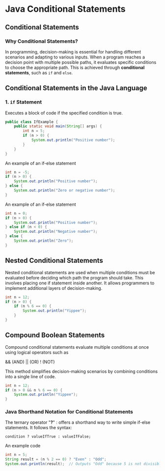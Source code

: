 # **Java Conditional Statements**

## **Conditional Statements**

### **Why Conditional Statements?**
In programming, decision-making is essential for handling different scenarios and adapting to various inputs. When a program reaches a decision point with multiple possible paths, it evaluates specific conditions to choose the appropriate path. This is achieved through **conditional statements**, such as `if` and `else`. 

## **Conditional Statements in the Java Language**

### **1. `if` Statement**
Executes a block of code if the specified condition is true.

```java
public class IfExample {
    public static void main(String[] args) {
        int n = 5;
        if (n > 0) {
            System.out.println("Positive number");
        }
    }
}
```
An example of an if-else statement 

```java
int n = -5;
if (n > 0) {
    System.out.println("Positive number");
} else {
    System.out.println("Zero or negative number");
}
```
An example of an if-else statement

```java
int n = 0;
if (n > 0) {
    System.out.println("Positive number");
} else if (n < 0) {
    System.out.println("Negative number");
} else {
    System.out.println("Zero");
}
```
## **Nested Conditional Statements**

Nested conditional statements are used when multiple conditions must be evaluated before deciding which path the program should take. This involves placing one if statement inside another. It allows programmers to implement additional layers of decision-making.

```java
int n = 12;
if (n > 0) {
    if (n % 6 == 0) {
        System.out.println("Yippee");
    }
}
```

## **Compound Boolean Statements**

Compound conditional statements evaluate multiple conditions at once using logical operators such as 

&& (AND) 
|| (OR) 
! (NOT)

This method simplifies decision-making scenarios by combining conditions into a single line of code.

```java
int n = 12;
if (n > 0 && n % 6 == 0) {
    System.out.println("Yippee");
}
```
### **Java Shorthand Notation for Conditional Statements**

The ternary operator "**?**" : offers a shorthand way to write simple if-else statements. It follows the syntax:

```
condition ? valueIfTrue : valueIfFalse;
```

An example code 

```java
int n = 5;
String result = (n % 2 == 0) ? "Even" : "Odd";
System.out.println(result);  // Outputs "Odd" because 5 is not divisible by 2.
```

